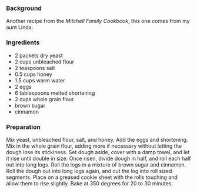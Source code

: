 <!--
title: Cinnamon Rolls
created: 22 January 2005 - 11:44 am
updated: 22 January 2005 - 12:48 pm
slug: cinnamon-rolls
tags: recipes
-->

### Background ###

Another recipe from the _Mitchell Family Cookbook_, this one comes from my aunt Linda.

### Ingredients ###

* 2 packets dry yeast
* 2 cups unbleached flour
* 2 teaspoons salt
* 0.5 cups honey
* 1.5 cups warm water
* 2 eggs
* 6 tablespoons melted shortening
* 2 cups whole grain flour
* brown sugar
* cinnamon

### Preparation ###

Mix yeast, unbleached flour, salt, and honey. Add the eggs and shortening. Mix in the whole grain flour, adding more if necessary without letting the dough lose its stickiness. Set dough aside, cover with a damp towel, and let it rise until double in size. Once risen, divide dough in half, and roll each half out into long logs. Roll the logs in a mixture of brown sugar and cinnamon. Roll the dough out into long logs again, and cut the log into roll sized segments. Place on a greased cookie sheet with the rolls touching and allow them to rise slightly. Bake at 350 degrees for 20 to 30 minutes.
